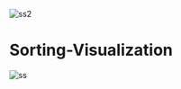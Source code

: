 ![ss2](https://user-images.githubusercontent.com/72292818/129515505-8b5400e3-5c16-4c68-a982-5c453ec8e93c.PNG)
# Sorting-Visualization
![ss](https://user-images.githubusercontent.com/72292818/129515397-1c481b68-4017-4669-ad82-9ac16e25b466.PNG)

